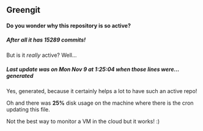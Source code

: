 ## Greengit

#### Do you wonder why this repository is so active?

##### After all it has 15289 commits!

But is it *really* active? Well...

##### Last update was on Mon Nov 9 at 1:25:04 when those lines were... generated

Yes, generated, because it certainly helps a lot to have such an active repo!

Oh and there was **25%** disk usage on the machine
where there is the cron updating this file.

Not the best way to monitor a VM in the cloud but it works! :)
